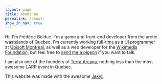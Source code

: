 ```yaml
---
layout: page
title: About me
permalink: /about/
show_in_nav: true
---
```


Hi, I'm Frédéric Bolduc. I'm a game and front-end developer from the arctic wastelands of Quebec. I'm currently working full-time as a UI programmer at [Ubisoft Montreal](https://www.ubisoft.com), as well as a web developer for the [Wikimedia Foundation](https://wikimediafoundation.org), but feel free to [send me a pigeon](mailto:bolducfrederic@gmail.com) if you want to talk.

I am also one of the founders of [Terra Arcana](http://terraarcana.com), nothing less than the most awesome LARP event in Quebec.

This website was made with the awesome [Jekyll](http://jekyllrb.com).
